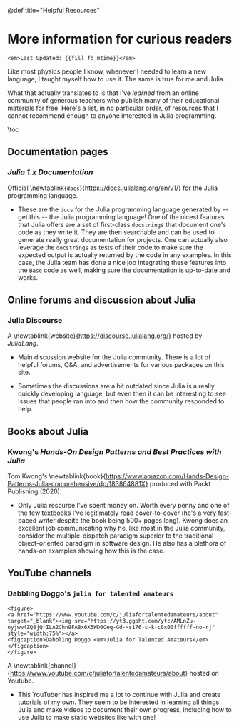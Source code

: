 @def title="Helpful Resources"

# More information for curious readers

~~~
<em>Last Updated: {{fill fd_mtime}}</em>
~~~

Like most physics people I know, whenever I needed to learn a new language, I taught myself how to use it. The same is true for me and Julia.

What that actually translates to is that I've _learned_ from an online community of generous teachers who publish many of their educational materials for free. Here's a list, in no particular order, of resources that I cannot recommend enough to anyone interested in Julia programming.

\toc

## Documentation pages

### _Julia 1.x Documentation_

Official \newtablink{<code>docs</code>}{https://docs.julialang.org/en/v1/} for the Julia programming language.

- These are the `docs` for the Julia programming language generated by -- get this -- the Julia programming language! One of the nicest features that Julia offers are a set of first-class `docstring`s that document one's code as they write it. They are then searchable and can be used to generate really great documentation for projects. One can actually also leverage the `docstring`s as tests of their code to make sure the expected output is actually returned by the code in any examples. In this case, the Julia team has done a nice job integrating these features into the `Base` code as well, making sure the documentation is up-to-date and works.

## Online forums and discussion about Julia

### Julia Discourse 
A \newtablink{website}{https://discourse.julialang.org/} hosted by _JuliaLang_.

- Main discussion website for the Julia community. There is a lot of helpful forums, Q&A, and advertisements for various packages on this site.

- Sometimes the discussions are a bit outdated since Julia is a really quickly developing language, but even then it can be interesting to see issues that people ran into and then how the community responded to help.

## Books about Julia

### Kwong's _Hands-On Design Patterns and Best Practices with Julia_

Tom Kwong's \newtablink{book}{https://www.amazon.com/Hands-Design-Patterns-Julia-comprehensive/dp/183864881X} produced with Packt Publishing (2020).

- Only Julia resource I've spent money on. Worth every penny and one of the few textbooks I've legitimately read cover-to-cover (he's a very fast-paced writer despite the book being 500+ pages long). Kwong does an excellent job communicating why he, like most in the Julia community, consider the  multiple-dispatch paradigm superior to the traditional object-oriented paradigm in software design. He also has a plethora of hands-on examples showing how this is the case.

## YouTube channels

### Dabbling Doggo's `julia for talented amateurs`

~~~
<figure>
<a href="https://www.youtube.com/c/juliafortalentedamateurs/about" target="_blank"><img src="https://yt3.ggpht.com/ytc/AMLnZu-oyjww4ZQ8jQrILA2Chn9FA8x6X5WD0Ceq-Gd-=s176-c-k-c0x00ffffff-no-rj" style="width:75%"></a>
<figcaption>Dabbling Doggo <em>Julia for Talented Amateurs</em></figcaption>
</figure>
~~~

A \newtablink{channel}{https://www.youtube.com/c/juliafortalentedamateurs/about}  hosted on Youtube.

- This YouTuber has inspired me a lot to continue with Julia and create tutorials of my own. They seem to be interested in learning all things Julia and make videos to document their own progress, including how to use Julia to make static websites like with one!

